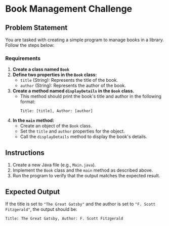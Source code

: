 # Book Management Challenge

## Problem Statement
You are tasked with creating a simple program to manage books in a library. Follow the steps below:

### Requirements
1. **Create a class named `Book`**
2. **Define two properties in the `Book` class:**
   - `title` (String): Represents the title of the book.
   - `author` (String): Represents the author of the book.
3. **Create a method named `displayDetails` in the `Book` class.**
   - This method should print the book's title and author in the following format:
     ```
     Title: [title], Author: [author]
     ```
4. **In the `main` method:**
   - Create an object of the `Book` class.
   - Set the `title` and `author` properties for the object.
   - Call the `displayDetails` method to display the book's details.


## Instructions
1. Create a new Java file (e.g., `Main.java`).
2. Implement the `Book` class and the `main` method as described above.
3. Run the program to verify that the output matches the expected result.

## Expected Output
If the title is set to `"The Great Gatsby"` and the author is set to `"F. Scott Fitzgerald"`, the output should be:
```
Title: The Great Gatsby, Author: F. Scott Fitzgerald
```

